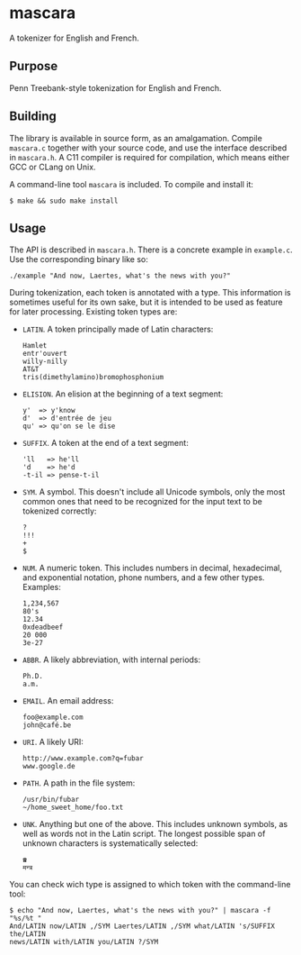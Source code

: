 # mascara

A tokenizer for English and French.

## Purpose

Penn Treebank-style tokenization for English and French.

## Building

The library is available in source form, as an amalgamation. Compile `mascara.c`
together with your source code, and use the interface described in `mascara.h`.
A C11 compiler is required for compilation, which means either GCC or CLang on
Unix.

A command-line tool `mascara` is included. To compile and install it:

    $ make && sudo make install


## Usage

The API is described in `mascara.h`. There is a concrete example in
`example.c`. Use the corresponding binary like so:

    ./example "And now, Laertes, what's the news with you?"

During tokenization, each token is annotated with a type. This information is
sometimes useful for its own sake, but it is intended to be used as feature for
later processing. Existing token types are:

*  `LATIN`. A token principally made of Latin characters:

       Hamlet
       entr'ouvert
       willy-nilly
       AT&T
       tris(dimethylamino)bromophosphonium

*  `ELISION`. An elision at the beginning of a text segment:

       y'  => y'know
       d'  => d'entrée de jeu
       qu' => qu'on se le dise

*  `SUFFIX`. A token at the end of a text segment:

       'll   => he'll
       'd    => he'd
       -t-il => pense-t-il

*  `SYM`. A symbol. This doesn't include all Unicode symbols, only the most
   common ones that need to be recognized for the input text to be tokenized
   correctly:

       ?
       !!!
       +
       $

* `NUM`. A numeric token. This includes numbers in decimal, hexadecimal, and
  exponential notation, phone numbers, and a few other types. Examples:

      1,234,567
      80's
      12.34
      0xdeadbeef
      20 000
      3e-27

* `ABBR`. A likely abbreviation, with internal periods:

      Ph.D.
      a.m.

* `EMAIL`. An email address:

      foo@example.com
      john@café.be

* `URI`. A likely URI:

      http://www.example.com?q=fubar
      www.google.de
      
 * `PATH`. A path in the file system:
 
       /usr/bin/fubar
       ~/home_sweet_home/foo.txt
 
* `UNK`. Anything but one of the above. This includes unknown symbols, as well as words not in the Latin script. The longest possible span of unknown characters is systematically selected:

      ☎
      मन्त्र

You can check wich type is assigned to which token with the command-line tool:

    $ echo "And now, Laertes, what's the news with you?" | mascara -f "%s/%t "
    And/LATIN now/LATIN ,/SYM Laertes/LATIN ,/SYM what/LATIN 's/SUFFIX the/LATIN
    news/LATIN with/LATIN you/LATIN ?/SYM

